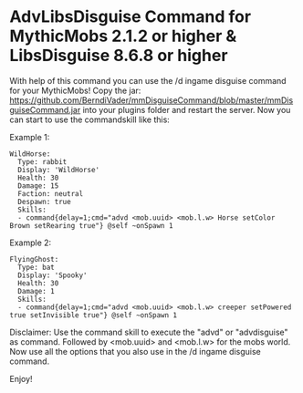 # AdvLibsDisguise Command for MythicMobs 2.1.2 or higher & LibsDisguise 8.6.8 or higher


With help of this command you can use the /d ingame disguise command for your MythicMobs! Copy the jar: https://github.com/BerndiVader/mmDisguiseCommand/blob/master/mmDisguiseCommand.jar into your plugins folder and restart the server. Now you can start to use the commandskill like this:

Example 1:

```
WildHorse:
  Type: rabbit
  Display: 'WildHorse'
  Health: 30
  Damage: 15
  Faction: neutral
  Despawn: true
  Skills:
  - command{delay=1;cmd="advd <mob.uuid> <mob.l.w> Horse setColor Brown setRearing true"} @self ~onSpawn 1
```

Example 2:

```
FlyingGhost:
  Type: bat
  Display: 'Spooky'
  Health: 30
  Damage: 1
  Skills:
  - command{delay=1;cmd="advd <mob.uuid> <mob.l.w> creeper setPowered true setInvisible true"} @self ~onSpawn 1
```


Disclaimer: Use the command skill to execute the "advd" or "advdisguise" as command. Followed by <mob.uuid> and <mob.l.w> for the mobs world. Now use all the options that you also use in the /d ingame disguise command. 

Enjoy!
